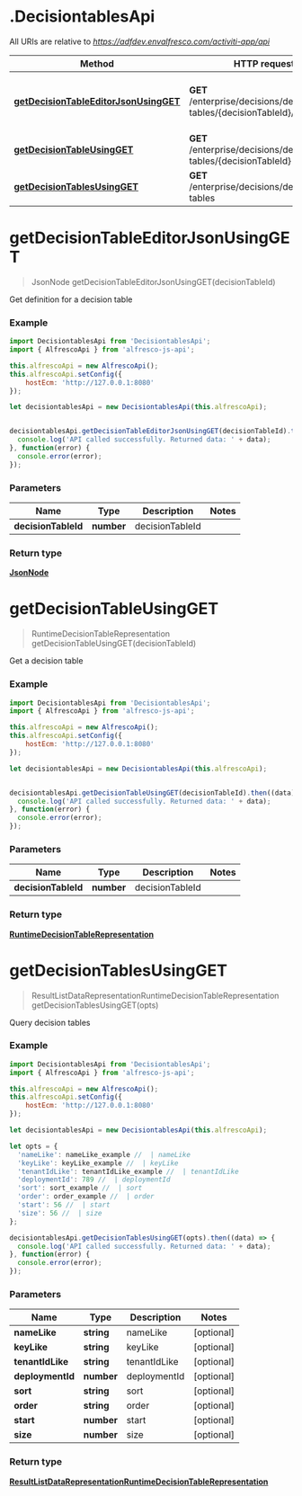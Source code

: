 # .DecisiontablesApi

All URIs are relative to *https://adfdev.envalfresco.com/activiti-app/api*

Method | HTTP request | Description
------------- | ------------- | -------------
[**getDecisionTableEditorJsonUsingGET**](DecisiontablesApi.md#getDecisionTableEditorJsonUsingGET) | **GET** /enterprise/decisions/decision-tables/{decisionTableId}/editorJson | Get definition for a decision table
[**getDecisionTableUsingGET**](DecisiontablesApi.md#getDecisionTableUsingGET) | **GET** /enterprise/decisions/decision-tables/{decisionTableId} | Get a decision table
[**getDecisionTablesUsingGET**](DecisiontablesApi.md#getDecisionTablesUsingGET) | **GET** /enterprise/decisions/decision-tables | Query decision tables


<a name="getDecisionTableEditorJsonUsingGET"></a>
# **getDecisionTableEditorJsonUsingGET**
> JsonNode getDecisionTableEditorJsonUsingGET(decisionTableId)

Get definition for a decision table

### Example
```javascript
import DecisiontablesApi from 'DecisiontablesApi';
import { AlfrescoApi } from 'alfresco-js-api';

this.alfrescoApi = new AlfrescoApi();
this.alfrescoApi.setConfig({
    hostEcm: 'http://127.0.0.1:8080'
});

let decisiontablesApi = new DecisiontablesApi(this.alfrescoApi);


decisiontablesApi.getDecisionTableEditorJsonUsingGET(decisionTableId).then((data) => {
  console.log('API called successfully. Returned data: ' + data);
}, function(error) {
  console.error(error);
});

```

### Parameters

Name | Type | Description  | Notes
------------- | ------------- | ------------- | -------------
 **decisionTableId** | **number**| decisionTableId | 

### Return type

[**JsonNode**](JsonNode.md)

<a name="getDecisionTableUsingGET"></a>
# **getDecisionTableUsingGET**
> RuntimeDecisionTableRepresentation getDecisionTableUsingGET(decisionTableId)

Get a decision table

### Example
```javascript
import DecisiontablesApi from 'DecisiontablesApi';
import { AlfrescoApi } from 'alfresco-js-api';

this.alfrescoApi = new AlfrescoApi();
this.alfrescoApi.setConfig({
    hostEcm: 'http://127.0.0.1:8080'
});

let decisiontablesApi = new DecisiontablesApi(this.alfrescoApi);


decisiontablesApi.getDecisionTableUsingGET(decisionTableId).then((data) => {
  console.log('API called successfully. Returned data: ' + data);
}, function(error) {
  console.error(error);
});

```

### Parameters

Name | Type | Description  | Notes
------------- | ------------- | ------------- | -------------
 **decisionTableId** | **number**| decisionTableId | 

### Return type

[**RuntimeDecisionTableRepresentation**](RuntimeDecisionTableRepresentation.md)

<a name="getDecisionTablesUsingGET"></a>
# **getDecisionTablesUsingGET**
> ResultListDataRepresentationRuntimeDecisionTableRepresentation getDecisionTablesUsingGET(opts)

Query decision tables

### Example
```javascript
import DecisiontablesApi from 'DecisiontablesApi';
import { AlfrescoApi } from 'alfresco-js-api';

this.alfrescoApi = new AlfrescoApi();
this.alfrescoApi.setConfig({
    hostEcm: 'http://127.0.0.1:8080'
});

let decisiontablesApi = new DecisiontablesApi(this.alfrescoApi);

let opts = { 
  'nameLike': nameLike_example //  | nameLike
  'keyLike': keyLike_example //  | keyLike
  'tenantIdLike': tenantIdLike_example //  | tenantIdLike
  'deploymentId': 789 //  | deploymentId
  'sort': sort_example //  | sort
  'order': order_example //  | order
  'start': 56 //  | start
  'size': 56 //  | size
};

decisiontablesApi.getDecisionTablesUsingGET(opts).then((data) => {
  console.log('API called successfully. Returned data: ' + data);
}, function(error) {
  console.error(error);
});

```

### Parameters

Name | Type | Description  | Notes
------------- | ------------- | ------------- | -------------
 **nameLike** | **string**| nameLike | [optional] 
 **keyLike** | **string**| keyLike | [optional] 
 **tenantIdLike** | **string**| tenantIdLike | [optional] 
 **deploymentId** | **number**| deploymentId | [optional] 
 **sort** | **string**| sort | [optional] 
 **order** | **string**| order | [optional] 
 **start** | **number**| start | [optional] 
 **size** | **number**| size | [optional] 

### Return type

[**ResultListDataRepresentationRuntimeDecisionTableRepresentation**](ResultListDataRepresentationRuntimeDecisionTableRepresentation.md)

